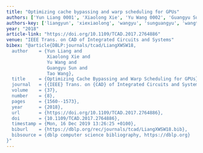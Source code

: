 ```yaml
---
title: "Optimizing cache bypassing and warp scheduling for GPUs"
authors: ['Yun Liang 0001', 'Xiaolong Xie', 'Yu Wang 0002', 'Guangyu Sun 0003', 'Tao Wang 0004']
authors-key: ['liangyun', 'xiexiaolong', 'wangyu', 'sunguangyu', 'wangtao']
year: "2018"
article-link: "https://doi.org/10.1109/TCAD.2017.2764886"
venue: "IEEE Trans. on CAD of Integrated Circuits and Systems"
bibex: "@article{DBLP:journals/tcad/LiangXWSW18,
  author    = {Yun Liang and
               Xiaolong Xie and
               Yu Wang and
               Guangyu Sun and
               Tao Wang},
  title     = {Optimizing Cache Bypassing and Warp Scheduling for GPUs},
  journal   = {{IEEE} Trans. on {CAD} of Integrated Circuits and Systems},
  volume    = {37},
  number    = {8},
  pages     = {1560--1573},
  year      = {2018},
  url       = {https://doi.org/10.1109/TCAD.2017.2764886},
  doi       = {10.1109/TCAD.2017.2764886},
  timestamp = {Mon, 16 Dec 2019 13:26:25 +0100},
  biburl    = {https://dblp.org/rec/journals/tcad/LiangXWSW18.bib},
  bibsource = {dblp computer science bibliography, https://dblp.org}
}"
---
```

